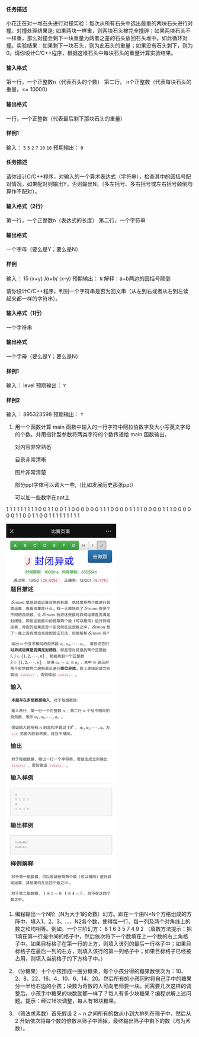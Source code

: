 #### 任务描述

小花正在对一堆石头进行对撞实验：每次从所有石头中选出最重的两块石头进行对撞。对撞处理结果是: 如果两块一样重，则两块石头被完全撞碎；如果两块石头不一样重，那么对撞会剩下一块重量为两者之差的石头放回石头堆中。如此循环对撞。实验结果：如果剩下一块石头，则为此石头的重量；如果没有石头剩下，则为 0。请你设计C/C++程序，根据这堆石头中每块石头的重量计算实验结果。

#### 输入格式

第一行，一个正整数n（代表石头的个数）
第二行， n个正整数（代表每块石头的重量，<= 10000）

#### 输出格式

一行，一个正整数（代表最后剩下那块石头的重量）

#### 样例1

输入：
`5`
`5` `2` `7` `10` `10`
预期输出：
`0`

#### 任务描述

请你设计C/C++程序，对输入的一个算术表达式（字符串），检查其中的圆括号配对情况，如果配对则输出Y，否则输出N。（多左括号、多右括号或左右括号颠倒均算作不配对）。

#### 输入格式（2行）

第一行，一个正整数n（表达式的长度）
第二行，一个字符串

#### 输出格式

一个字母（要么是Y；要么是N）

#### 样例

输入：
15
(x+y) *)a+b(* (x-y)
预期输出：
`N`
解释：a+b两边的圆括号颠倒

请你设计C/C++程序，判别一个字符串是否为回文串（从左到右或者从右到左读起来都一样的字符串）。

#### 输入格式（1行）

一个字符串

#### 输出格式

一个字母（要么是Y；要么是N）

#### 样例1

输入：
level
预期输出：
`Y`

#### 样例2

输入：
895323598
预期输出：
`Y`

1. 用一个函数计算 main 函数中输入的一行字符中阿拉伯数字及大小写英文字母的个数，并用指针型参数将两类字符的个数传递给 main 函数输出。

   对内容非常熟悉

   目录非常清晰

   图片非常清楚

   部分ppt字体可以调大一些,（比如发展历史那张ppt）

   可以加一些数字在ppt上

1 1 1 1 1 1 1 1
1 0 0 1 1 0 0 1
1 0 0 0 0 0 0 1
1 1 0 0 0 0 1 1
1 1 0 0 0 0 1 1
1 0 0 0 0 0 0 1
1 0 0 1 1 0 0 1
1 1 1 1 1 1 1 1

![1701225753778](image/README/1701225753778.jpg)



1. 编程输出一个N阶（N为大于1的奇数）幻方。即在一个由N×N个方格组成的方阵中，填入1、2、3、...、N2各个数，使得每一行、每一列及两个对角线上的数之和均相等。例如，一个三阶幻方：
   8    1    6
   3    5    7
   4    9    2
   （填数方法提示：把1填在第一行最中间的格子中，然后依次将下一个数填在上一个数的右上角格子中。如果目标格子在第一行的上方，则填入该列的最后一行格子中；如果目标格子在最后一列的右方，则填入该行的第一列格子中；如果目标格子已经被占用，则填入当前格子的下方格子中。）




1. （分糖果）十个小孩围成一圈分糖果，每个小孩分得的糖果数依次为：10、2、8、22、16、4、10、6、14、20。然后所有的小孩同时将自己手中的糖果分一半给右边的小孩；块数为奇数的人可向老师要一块。问需要几次这样的调整后，小孩手中糖果的块数就都一样了？每人有多少块糖果？编程求解上述问题。提示：经过16次调整，每人有18块糖果。



1. （筛法求素数）首先假设 2 ~ n 之间所有的数从小到大排列在筛子中，然后从 2 开始依次将每个数的倍数从筛子中筛掉，最终输出筛子中剩下的数（均为素数）。
